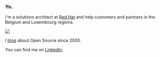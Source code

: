 ### Yo.

I'm a solutions architect at [Red Hat](https://www.redhat.com) and help customers and partners in the Belgium and Luxembourg regions.

![](https://blog.wains.be/images/redhatibm.png)

I [blog](https://blog.wains.be) about Open Source since 2005.

You can find me on [LinkedIn](https://www.linkedin.com/in/sebastien-wains/).

<!--
**sebw/sebw** is a ✨ _special_ ✨ repository because its `README.md` (this file) appears on your GitHub profile.

Here are some ideas to get you started:

- 🔭 I’m currently working on ...
- 🌱 I’m currently learning ...
- 👯 I’m looking to collaborate on ...
- 🤔 I’m looking for help with ...
- 💬 Ask me about ...
- 📫 How to reach me: ...
- 😄 Pronouns: ...
- ⚡ Fun fact: ...
-->
